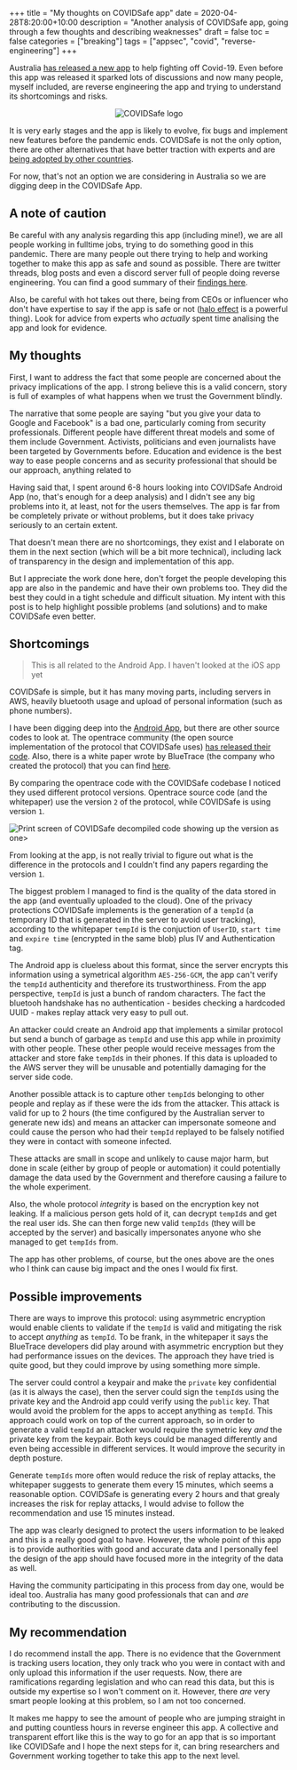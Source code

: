 +++
title = "My thoughts on COVIDSafe app"
date = 2020-04-28T8:20:00+10:00
description = "Another analysis of COVIDSafe app, going through a few thoughts and describing weaknesses"
draft = false
toc = false
categories = ["breaking"]
tags = ["appsec", "covid", "reverse-engineering"]
+++


Australia [has released a new app](https://www.abc.net.au/news/2020-04-26/coronavirus-tracing-app-covidsafe-australia-covid-19-data/12186068) to help fighting off Covid-19. Even before this app was released it sparked lots of discussions and now many people, myself included, are reverse engineering the app and trying to understand its shortcomings and risks.

<p align="center"> 
    <img src="/post/my-thoughts-covidapp/images/covid-safe-logo.png" alt="COVIDSafe logo"/> 
</p>

<!--more-->

It is very early stages and the app is likely to evolve, fix bugs and implement new features before the pandemic ends. COVIDSafe is not the only option, there are other alternatives that have better traction with experts and are [being adopted by other countries](https://www.reuters.com/article/us-health-coronavirus-europe-tech/germany-flips-on-smartphone-contact-tracing-backs-apple-and-google-idUSKCN22807J).

For now, that's not an option we are considering in Australia so we are digging deep in the COVIDSafe App.

## A note of caution

Be careful with any analysis regarding this app (including mine!), we are all people working in fulltime jobs, trying to do something good in this pandemic. There are many people out there trying to help and working together to make this app as safe and sound as possible. There are twitter threads, blog posts and even a discord server full of people doing reverse engineering. You can find a good summary of their [findings here](https://docs.google.com/document/d/17GuApb1fG3Bn0_DVgDQgrtnd_QO3foBl7NVb8vaWeKc/preview#).

Also, be careful with hot takes out there, being from CEOs or influencer who don't have expertise to say if the app is safe or not ([halo effect](https://en.wikipedia.org/wiki/Halo_effect) is a powerful thing). Look for advice from experts who _actually_ spent time analising the app and look for evidence.

## My thoughts

First, I want to address the fact that some people are concerned about the privacy implications of the app. I strong believe this is a valid concern, story is full of examples of what happens when we trust the Government blindly.

The narrative that some people are saying "but you give your data to Google and Facebook" is a bad one, particularly coming from security professionals. Different people have different threat models and some of them include Government. Activists, politicians and even journalists have been targeted by Governments before. Education and evidence is the best way to ease people concerns and as security professional that should be our approach, anything related to 

Having said that, I spent around 6-8 hours looking into COVIDSafe Android App (no, that's enough for a deep analysis) and I didn't see any big problems into it, at least, not for the users themselves. The app is far from be completely private or without problems, but it does take privacy seriously to an certain extent. 

That doesn't mean there are no shortcomings, they exist and I elaborate on them in the next section (which will be a bit more technical), including lack of transparency in the design and implementation of this app. 

But I appreciate the work done here, don't forget the people developing this app are also in the pandemic and have their own problems too. They did the best they could in a tight schedule and difficult situation. My intent with this post is to help highlight possible problems (and solutions) and to make COVIDSafe even better.

## Shortcomings

> This is all related to the Android App. I haven't looked at the iOS app yet

COVIDSafe is simple, but it has many moving parts, including servers in AWS, heavily bluetooth usage and upload of personal information (such as phone numbers).

I have been digging deep into the [Android App](https://github.com/ghuntley/COVIDSafe_1.0.11.apk), but there are other source codes to look at. The opentrace community (the open source implementation of the protocol that COVIDSafe uses) [has released their code](https://github.com/opentrace-community/opentrace-android). Also, there is a white paper wrote by BlueTrace (the company who created the protocol) that you can find [here](https://bluetrace.io/static/bluetrace_whitepaper-938063656596c104632def383eb33b3c.pdf).

By comparing the opentrace code with the COVIDSafe codebase I noticed they used different protocol versions. Opentrace source code (and the whitepaper) use the version `2` of the protocol, while COVIDSafe is using version `1`.

![Print screen of COVIDSafe decompiled code showing up the version as one>](/post/my-thoughts-covidapp/images/protocol_version.png)

From looking at the app, is not really trivial to figure out what is the difference in the protocols and I couldn't find any papers regarding the version `1`.

The biggest problem I managed to find is the quality of the data stored in the app (and eventually uploaded to the cloud). One of the privacy protections COVIDSafe implements is the generation of a `tempId` (a temporary ID that is generated in the server to avoid user tracking), according to the whitepaper `tempId` is the conjuction of `UserID`, `start time` and `expire time` (encrypted in the same blob) plus IV and Authentication tag.

The Android app is clueless about this format, since the server encrypts this information using a symetrical algorithm `AES-256-GCM`, the app can't verify the `tempId` authenticity and therefore its trustworthiness. From the app perspective, `tempId` is just a bunch of random characters. The fact the bluetooh handshake has no authentication - besides checking a hardcoded UUID - makes replay attack very easy to pull out.

An attacker could create an Android app that implements a similar protocol but send a bunch of garbage as `tempId` and use this app while in proximity with other people. These other people would receive messages from the attacker and store fake `tempId`s in their phones. If this data is uploaded to the AWS server they will be unusable and potentially damaging for the server side code.

Another possible attack is to capture other `tempId`s belonging to other people and replay as if these were the ids from the attacker. This attack is valid for up to 2 hours (the time configured by the Australian server to generate new ids) and means an attacker can impersonate someone and could cause the person who had their `tempId` replayed to be falsely notified they were in contact with someone infected. 

These attacks are small in scope and unlikely to cause major harm, but done in scale (either by group of people or automation) it could potentially damage the data used by the Government and therefore causing a failure to the whole experiment.

Also, the whole protocol _integrity_ is based on the encryption key not leaking. If a malicious person gets hold of it, can decrypt `tempId`s and get the real user ids. She can then forge new valid `tempIds` (they will be accepted by the server) and basically impersonates anyone who she managed to get `tempIds` from.

The app has other problems, of course, but the ones above are the ones who I think can cause big impact and the ones I would fix first.

## Possible improvements

There are ways to improve this protocol: using asymmetric encryption would enable clients to validate if the `tempId` is valid and mitigating the risk to accept _anything_ as `tempId`. To be frank, in the whitepaper it says the BlueTrace developers did play around with asymmetric encryption but they had performance issues on the devices. The approach they have tried is quite good, but they could improve by using something more simple. 

The server could control a keypair and make the `private` key confidential (as it is always the case), then the server could sign the `tempId`s using the private key and the Android app could verify using the `public` key. That would avoid the problem for the apps to accept anything as `tempId`. This approach could work on top of the current approach, so in order to generate a valid `tempId` an attacker would require the symetric key _and_ the private key from the keypair. Both keys could be managed differently and even being accessible in different services. It would improve the security in depth posture. 

Generate `tempIds` more often would reduce the risk of replay attacks, the whitepaper suggests to generate them every 15 minutes, which seems a reasonable option. COVIDSafe is generating every 2 hours and that grealy increases the risk for replay attacks, I would advise to follow the recommendation and use 15 minutes instead.

The app was clearly designed to protect the users information to be leaked and this is a really good goal to have. However, the whole point of this app is to provide authorities with good and accurate data and I personally feel the design of the app should have focused more in the integrity of the data as well.

Having the community participating in this process from day one, would be ideal too. Australia has many good professionals that can and _are_ contributing to the discussion.

## My recommendation

I do recommend install the app. There is no evidence that the Government is tracking users location, they only track who you were in contact with and only upload this information if the user requests. Now, there are ramifications regarding legislation and who can read this data, but this is outside my expertise so I won't comment on it. However, there _are_ very smart people looking at this problem, so I am not too concerned.

It makes me happy to see the amount of people who are jumping straight in and putting countless hours in reverse engineer this app. A collective and transparent effort like this is the way to go for an app that is so important like COVIDSafe and I hope the next steps for it, can bring researchers and Government working together to take this app to the next level. 





